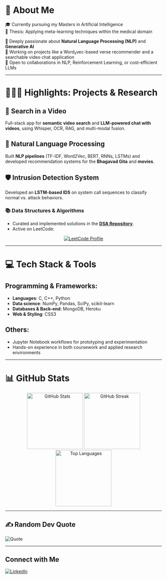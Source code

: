 
<!-- Proudly created with GPRM ( https://gprm.itsvg.in ) -->


# 💫 About Me
🎓 Currently pursuing my Masters in Artificial Intelligence  
🔬 Thesis: Applying meta-learning techniques within the medical domain  

🌱 Deeply passionate about **Natural Language Processing (NLP)** and **Generative AI**  
🔭 Working on projects like a Word₂vec-based verse recommender and a searchable video chat application  
🤝 Open to collaborations in NLP, Reinforcement Learning, or cost-efficient LLMs  

---

# 🌟🧑‍💻 Highlights: Projects & Research

## 🎥 Search in a Video  
Full-stack app for **semantic video search** and **LLM-powered chat with videos**, using Whisper, OCR, RAG, and multi-modal fusion.  

## 🧠 Natural Language Processing  
Built **NLP pipelines** (TF-IDF, Word2Vec, BERT, RNNs, LSTMs) and developed recommendation systems for the **Bhagavad Gita** and **movies**.  

## 🛡️ Intrusion Detection System  
Developed an **LSTM-based IDS** on system call sequences to classify normal vs. attack behaviors.  

### 📚 Data Structures & Algorithms  
- Curated and implemented solutions in the [**DSA Repository**](https://github.com/Yash-Narnaware/DSA).  
- Active on LeetCode:  

<p align="center">
  <a href="https://leetcode.com/u/YashNarnaware/">
    <img src="https://leetcard.jacoblin.cool/YashNarnaware?theme=dark&font=Roboto" alt="LeetCode Profile" />
  </a>
</p>

---

# 💻  Tech Stack & Tools

## Programming & Frameworks:
- **Languages**: C, C++, Python  
- **Data science**: NumPy, Pandas, SciPy, scikit-learn  
- **Databases & Back-end**: MongoDB, Heroku  
- **Web & Styling**: CSS3  

## Others:
- Jupyter Notebook workflows for prototyping and experimentation  
- Hands-on experience in both coursework and applied research environments

---

# 📊 GitHub Stats  

<div align="center">

  <img src="https://github-readme-stats.vercel.app/api?username=Yash-Narnaware&show_icons=true&theme=dark&hide_border=false" alt="GitHub Stats" height="180"/>
  <img src="https://github-readme-streak-stats.herokuapp.com/?user=Yash-Narnaware&theme=dark&hide_border=false" alt="GitHub Streak" height="180"/>

  <br/>

  <img src="https://github-readme-stats.vercel.app/api/top-langs/?username=Yash-Narnaware&theme=dark&hide_border=false&layout=compact" alt="Top Languages" height="180"/>

</div>





---

## ✍️ Random Dev Quote
![Quote](https://quotes-github-readme.vercel.app/api?type=horizontal&theme=radical)

---

##  Connect with Me  
[![LinkedIn](https://img.shields.io/badge/LinkedIn-%230077B5.svg?logo=linkedin&logoColor=white)](https://www.linkedin.com/in/yash-narnaware/)
 



